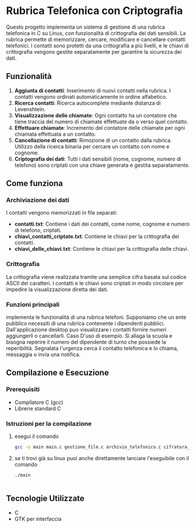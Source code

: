 # Rubrica Telefonica con Criptografia

Questo progetto implementa un sistema di gestione di una rubrica telefonica in C su Linux, con funzionalità di crittografia dei dati sensibili. La rubrica permette di memorizzare, cercare, modificare e cancellare contatti telefonici. I contatti sono protetti da una crittografia a più livelli, e le chiavi di crittografia vengono gestite separatamente per garantire la sicurezza dei dati.

## Funzionalità

1. **Aggiunta di contatti**: Inserimento di nuovi contatti nella rubrica. I contatti vengono ordinati automaticamente in ordine alfabetico.
2. **Ricerca contatti**: Ricerca autocomplete mediante distanza di Levenshtein.
3. **Visualizzazione delle chiamate**: Ogni contatto ha un contatore che tiene traccia del numero di chiamate effettuate da o verso quel contatto.
4. **Effettuare chiamate**: Incremento del contatore delle chiamate per ogni chiamata effettuata a un contatto.
5. **Cancellazione di contatti**: Rimozione di un contatto dalla rubrica. Utilizzo della ricerca binaria per cercare un contatto con nome e cognome.
6. **Criptografia dei dati**: Tutti i dati sensibili (nome, cognome, numero di telefono) sono criptati con una chiave generata e gestita separatamente.


## Come funziona

### Archiviazione dei dati

I contatti vengono memorizzati in file separati:

- **contatti.txt**: Contiene i dati dei contatti, come nome, cognome e numero di telefono, criptati.
- **chiavi_contatti_criptate.txt**: Contiene le chiavi per la crittografia dei contatti.
- **chiavi_delle_chiavi.txt**: Contiene le chiavi per la crittografia delle chiavi.

### Crittografia

La crittografia viene realizzata tramite una semplice cifra basata sul codice ASCII dei caratteri. I contatti e le chiavi sono criptati in modo circolare per impedire la visualizzazione diretta dei dati.

### Funzioni principali
implementa le funzionalità di una rubrica telefoni.
Supponiamo che un ente pubblico necessiti di una rubrica contenente i dipendenti pubblici. Dall'applicazione desktop puo visualizzare i contatti fornire numeri aggiungerli o cancellarli.
Caso D'uso di esempio.
Si allaga la scuola e bisogna reperire il numero del dipendente di turno che possiede la reperibilità. Segnalata l'urgenza cerca il contatto telefonica e lo chiama, messaggia o invia una notifica.

## Compilazione e Esecuzione

### Prerequisiti


- Compilatore C (gcc)
- Librerie standard C

### Istruzioni per la compilazione

1. esegui il comando
    ```bash
    gcc -o main main.c gestione_file.c archivio_telefonico.c cifratura_decifratura.c gui.c levenshtein.c $(pkg-config --cflags --libs gtk+-3.0)
2. se ti trovi già su linux puoi anche direttamente lanciare l'eseguibile con il comando
    ```bash
    ./main



## Tecnologie Utilizzate
- C
- GTK per interfaccia

